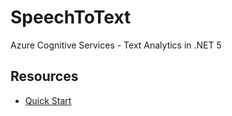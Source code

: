 # SpeechToText

Azure Cognitive Services - Text Analytics in .NET 5

## Resources

- [Quick Start](https://docs.microsoft.com/en-gb/azure/cognitive-services/text-analytics/quickstarts/text-analytics-sdk)
